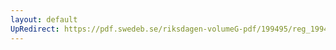 ```yaml
---
layout: default
UpRedirect: https://pdf.swedeb.se/riksdagen-volumeG-pdf/199495/reg_199495/reg_199495_0358.pdf
---
```

